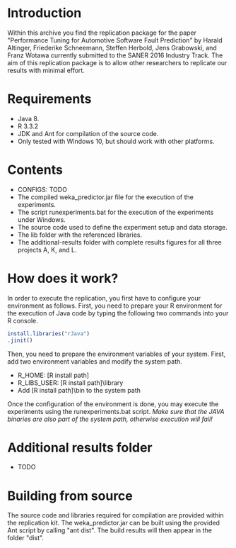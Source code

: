 Introduction
============
Within this archive you find the replication package for the paper "Performance Tuning for Automotive Software Fault Prediction" by Harald Altinger, Friederike Schneemann, Steffen Herbold, Jens Grabowski, and Franz Wotawa currently submitted to the SANER 2016 Industry Track.  The aim of this replication package is to allow other researchers to replicate our results with minimal effort. 

Requirements
============
- Java 8.
- R 3.3.2
- JDK and Ant for compilation of the source code.
- Only tested with Windows 10, but should work with other platforms.

Contents
========
- CONFIGS: TODO
- The compiled weka_predictor.jar file for the execution of the experiments.
- The script runexperiments.bat for the execution of the experiments under Windows.
- The source code used to define the experiment setup and data storage. 
- The lib folder with the referenced libraries.
- The additional-results folder with complete results figures for all three projects A, K, and L.

How does it work?
=================

In order to execute the replication, you first have to configure your environment as follows. First, you need to prepare your R environment for the execution of Java code by typing the following two commands into your R console.
```R
install.libraries("rJava")
.jinit()
```
Then, you need to prepare the environment variables of your system. First, add two environment variables and modify the system path.
- R_HOME: [R install path]
- R_LIBS_USER: [R install path]\library
- Add [R install path]\bin to the system path

Once the configuration of the environment is done, you may execute the experiments using the runexperiments.bat script. *Make sure that the JAVA binaries are also part of the system path, otherwise execution will fail!*

Additional results folder
=========================
- TODO

Building from source
====================
The source code and libraries required for compilation are provided within the replication kit. The weka_predictor.jar can be built using the provided Ant script by calling "ant dist". The build results will then appear in the folder "dist". 
